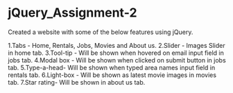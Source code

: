 # jQuery_Assignment-2

Created a website with some of the below features using jQuery.

1.Tabs       - Home, Rentals, Jobs, Movies and About us.
2.Slider     - Images Slider in home tab.
3.Tool-tip   - Will be shown when hovered on email input field in jobs tab.
4.Modal box  - Will be shown when clicked on submit button in jobs tab.
5.Type-a-head- Will be shown when typed area names input field in rentals tab.
6.Light-box  - Will be shown as latest movie images in movies tab.
7.Star rating- Will be shown in about us tab.

